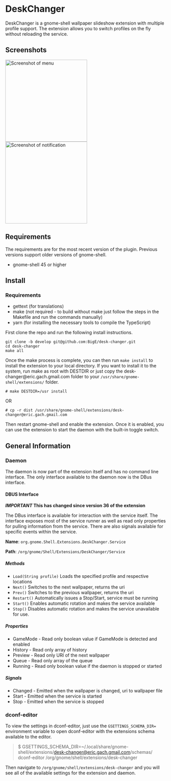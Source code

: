 # DeskChanger

DeskChanger is a gnome-shell wallpaper slideshow extension with multiple
profile support. The extension allows you to switch profiles on the fly
without reloading the service.

## Screenshots

<img src="./screenshot-1.png?raw=true" width="256" title="Screenshot of menu">
<img src="./screenshot-2.png?raw=true" width="256" title="Screenshot of notification">

## Requirements

The requirements are for the most recent version of the plugin. Previous
versions support older versions of gnome-shell.

* gnome-shell 45 or higher

## Install

### Requirements

 * gettext (for translations)
 * make (not required - to build without make just follow the steps in the 
Makefile and run the commands manually)
 * yarn (for installing the necessary tools to compile the TypeScript)

First clone the repo and run the following install instructions.

```
git clone -b develop git@github.com:BigE/desk-changer.git
cd desk-changer
make all
```

Once the make process is complete, you can then run `make install` to install
the extension to your local directory. If you want to install it to the
system, run make as root with DESTDIR or just copy the
desk-changer&commat;eric.gach.gmail.com folder to your
`/usr/share/gnome-shell/extensions/` folder.

```
# make DESTDIR=/usr install
```
OR
```
# cp -r dist /usr/share/gnome-shell/extensions/desk-changer@eric.gach.gmail.com
```

Then restart gnome-shell and enable the extension. Once it is enabled, you can
use the extension to start the daemon with the built-in toggle switch.

## General Information
### Daemon

The daemon is now part of the extension itself and has no command line
interface. The only interface available to the daemon now is the DBus
interface.

#### DBUS Interface

***IMPORTANT* This has changed since version 36 of the extension**

The DBus interface is available for interaction with the service itself. The
interface exposes most of the service runner as well as read only properties
for pulling information from the service. There are also signals available
for specific events within the service.

**Name**: `org.gnome.Shell.Extensions.DeskChanger.Service`

**Path**: `/org/gnome/Shell/Extensions/DeskChanger/Service`

##### Methods
* `Load(String profile)` Loads the specified profile and respective locations
* `Next()` Switches to the next wallpaper, returns the uri
* `Prev()` Switches to the previous wallpaper, returns the uri
* `Restart()` Automatically issues a Stop/Start, service must be running
* `Start()` Enables automatic rotation and makes the service available
* `Stop()` Disables automatic rotation and makes the service unavailable for
use.

##### Properties
* GameMode - Read only boolean value if GameMode is detected and enabled
* History - Read only array of history
* Preview - Read only URI of the next wallpaper
* Queue - Read only array of the queue
* Running - Read only boolean value if the daemon is stopped or started

##### Signals
* Changed - Emitted when the wallpaper is changed, uri to wallpaper file
* Start - Emitted when the service is started
* Stop - Emitted when the service is stopped


### dconf-editor

To view the settings in dconf-editor, just use the `GSETTINGS_SCHEMA_DIR=`
environment variable to open dconf-editor with the extensions schema available
to the editor.

>$ GSETTINGS_SCHEMA_DIR=~/.local/share/gnome-shell/extensions/desk-changer@eric.gach.gmail.com/schemas/ dconf-editor /org/gnome/shell/extensions/desk-changer

Then navigate to `/org/gnome/shell/extensions/desk-changer` and you will see
all of the available settings for the extension and daemon.

